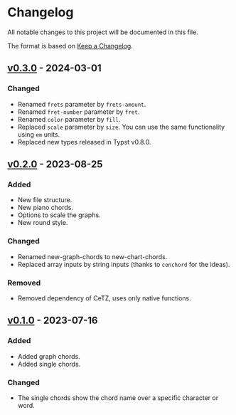 # Changelog

All notable changes to this project will be documented in this file.

The format is based on [Keep a Changelog](https://keepachangelog.com/en/1.0.0/).

## [v0.3.0](https://github.com/ljgago/typst-chords/compare/v0.2.0...v0.3.0) - 2024-03-01

### Changed

- Renamed `frets` parameter by `frets-amount`.
- Renamed `fret-number` parameter by `fret`.
- Renamed `color` parameter by `fill`.
- Replaced `scale` parameter by `size`. You can use the same functionality using `em` units.
- Replaced new types released in Typst v0.8.0.

## [v0.2.0](https://github.com/ljgago/typst-chords/compare/v0.1.0...v0.2.0) - 2023-08-25

### Added

- New file structure.
- New piano chords.
- Options to scale the graphs.
- New round style.

### Changed

- Renamed new-graph-chords to new-chart-chords.
- Replaced array inputs by string inputs (thanks to `conchord` for the ideas).

### Removed

- Removed dependency of CeTZ, uses only native functions.

## [v0.1.0](https://github.com/ljgago/typst-chords/compare/v0.1.0...v0.1.0) - 2023-07-16

### Added

- Added graph chords.
- Added single chords.

### Changed

- The single chords show the chord name over a specific character or word.
